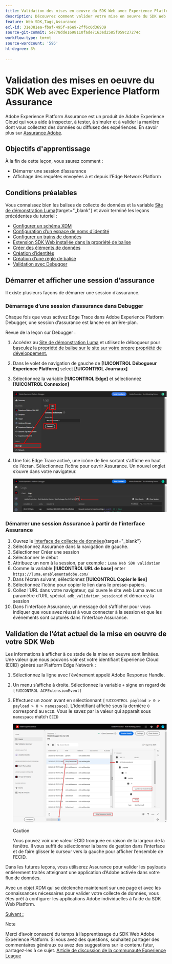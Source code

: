 ```yaml
---
title: Validation des mises en oeuvre du SDK Web avec Experience Platform Assurance
description: Découvrez comment valider votre mise en oeuvre du SDK Web Platform avec Adobe Experience Platform Assurance. Cette leçon fait partie du tutoriel Mise en oeuvre de Adobe Experience Cloud avec le SDK Web .
feature: Web SDK,Tags,Assurance
exl-id: 31e381ea-fbaf-495f-a6e9-2ff6c0d36939
source-git-commit: 5e778dde1698110fade7163ed2585f059c27274c
workflow-type: tm+mt
source-wordcount: '595'
ht-degree: 3%

---
```


# Validation des mises en oeuvre du SDK Web avec Experience Platform Assurance

Adobe Experience Platform Assurance est un produit de Adobe Experience Cloud qui vous aide à inspecter, à tester, à simuler et à valider la manière dont vous collectez des données ou diffusez des expériences. En savoir plus sur [Assurance Adobe](https://experienceleague.adobe.com/docs/experience-platform/assurance/home.html?lang=en).


## Objectifs d&#39;apprentissage

À la fin de cette leçon, vous saurez comment :

* Démarrer une session d’assurance
* Affichage des requêtes envoyées à et depuis l’Edge Network Platform

## Conditions préalables

Vous connaissez bien les balises de collecte de données et la variable [Site de démonstration Luma](https://luma.enablementadobe.com/content/luma/us/en.html){target="_blank"} et avoir terminé les leçons précédentes du tutoriel :

* [Configurer un schéma XDM](configure-schemas.md)
* [Configuration d’un espace de noms d’identité](configure-identities.md)
* [Configurer un trains de données](configure-datastream.md)
* [Extension SDK Web installée dans la propriété de balise](install-web-sdk.md)
* [Créer des éléments de données](create-data-elements.md)
* [Création d’identités](create-identities.md)
* [Création d’une règle de balise](create-tag-rule.md)
* [Validation avec Debugger](validate-with-debugger.md)


## Démarrer et afficher une session d’assurance

Il existe plusieurs façons de démarrer une session d’assurance.

### Démarrage d’une session d’assurance dans Debugger

Chaque fois que vous activez Edge Trace dans Adobe Experience Platform Debugger, une session d’assurance est lancée en arrière-plan.

Revue de la leçon sur Debugger :

1. Accédez au [Site de démonstration Luma](https://luma.enablementadobe.com/content/luma/us/en.html) et utilisez le débogueur pour [basculez la propriété de balise sur le site sur votre propre propriété de développement.](validate-with-debugger.md#use-the-experience-platform-debugger-to-map-to-your-tags-property)
1. Dans le volet de navigation de gauche de **[!UICONTROL Débogueur Experience Platform]** select **[!UICONTROL Journaux]**
1. Sélectionnez la variable **[!UICONTROL Edge]** et sélectionnez **[!UICONTROL Connexion]**

   ![Connexion à Edge Trace](assets/analytics-debugger-edgeTrace.png)
1. Une fois Edge Trace activé, une icône de lien sortant s’affiche en haut de l’écran. Sélectionnez l’icône pour ouvrir Assurance. Un nouvel onglet s’ouvre dans votre navigateur.

   ![Démarrer la session Assurance](assets/validate-debugger-start-assurnance.png)


### Démarrer une session Assurance à partir de l’interface Assurance

1. Ouvrez le [Interface de collecte de données](https://experience.adobe.com/#/data-collection/home){target="_blank"}
1. Sélectionnez Assurance dans la navigation de gauche.
1. Sélectionner Créer une session
1. Sélectionner le début
1. Attribuez un nom à la session, par exemple : `Luma Web SDK validation`
1. Comme la variable **[!UICONTROL URL de base]** enter `https://luma.enablementadobe.com/`
1. Dans l’écran suivant, sélectionnez **[!UICONTROL Copier le lien]**
1. Sélectionnez l’icône pour copier le lien dans le presse-papiers.
1. Collez l’URL dans votre navigateur, qui ouvre le site web Luma avec un paramètre d’URL spécial. `adb_validation_sessionid` et démarrez la session
1. Dans l’interface Assurance, un message doit s’afficher pour vous indiquer que vous avez réussi à vous connecter à la session et que les événements sont capturés dans l’interface Assurance.

## Validation de l’état actuel de la mise en oeuvre de votre SDK Web

Les informations à afficher à ce stade de la mise en oeuvre sont limitées. Une valeur que nous pouvons voir est votre identifiant Experience Cloud (ECID) généré sur Platform Edge Network :

1. Sélectionnez la ligne avec l’événement appelé Adobe Response Handle.
1. Un menu s’affiche à droite. Sélectionnez la variable `+` signe en regard de `[!UICONTROL ACPExtensionEvent]`
1. Effectuez un zoom avant en sélectionnant `[!UICONTROL payload > 0 > payload > 0 > namespace]`. L’identifiant affiché sous la dernière `0` correspond au `ECID`. Vous le savez par la valeur qui apparaît sous `namespace` match `ECID`

   ![Assurance validate ECID](assets/validate-assurance-ecid.png)

   >[!CAUTION]
   >
   >Vous pouvez voir une valeur ECID tronquée en raison de la largeur de la fenêtre. Il vous suffit de sélectionner la barre de gestion dans l’interface et de faire glisser le curseur vers la gauche pour afficher l’ensemble de l’ECID.

Dans les futures leçons, vous utiliserez Assurance pour valider les payloads entièrement traités atteignant une application d’Adobe activée dans votre flux de données.

Avec un objet XDM qui se déclenche maintenant sur une page et avec les connaissances nécessaires pour valider votre collecte de données, vous êtes prêt à configurer les applications Adobe individuelles à l’aide du SDK Web Platform.

[Suivant : ](setup-experience-platform.md)

>[!NOTE]
>
>Merci d’avoir consacré du temps à l’apprentissage du SDK Web Adobe Experience Platform. Si vous avez des questions, souhaitez partager des commentaires généraux ou avez des suggestions sur le contenu futur, partagez-les à ce sujet. [Article de discussion de la communauté Experience League](https://experienceleaguecommunities.adobe.com/t5/adobe-experience-platform-launch/tutorial-discussion-implement-adobe-experience-cloud-with-web/td-p/444996)
